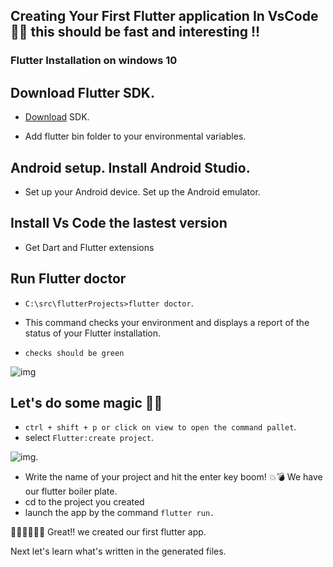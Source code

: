 ## Creating Your First Flutter application In VsCode 🚀🚀 this should be fast and interesting !!

### Flutter  Installation on windows 10

 ## Download Flutter SDK.
 * [Download](https://storage.googleapis.com/flutter_infra/releases/stable/windows/flutter_windows_1.20.4-stable.zip) SDK.

  * Add flutter bin folder to your environmental variables.

 ## Android setup. Install Android Studio.
* Set up your Android device. Set up the Android emulator.

 ## Install Vs Code the lastest version
 * Get Dart and Flutter extensions 
  ## Run Flutter doctor
 * ``` C:\src\flutterProjects>flutter doctor ```.

 * This command checks your environment and displays a report of the status of your Flutter installation.

*  ```checks should be green```

 ![img](https://i.imgur.com/SuOmavv.png)

  ## Let's do some magic 🧙‍♀️

 * ```ctrl + shift + p or click on view to open the command pallet```.
 *  select  ```Flutter:create project```.

![img](https://i.imgur.com/FCwOsIa.png).

 * Write the name of your project and  hit the enter key boom! 💥💣 We have our flutter boiler plate.
  * cd to the project you created
  * launch the app by the command ```flutter run.```


🤗🎉🎉🎉🎉🎉 Great!! we  created  our first flutter app.

Next  let's learn what's written in the generated files.
 

